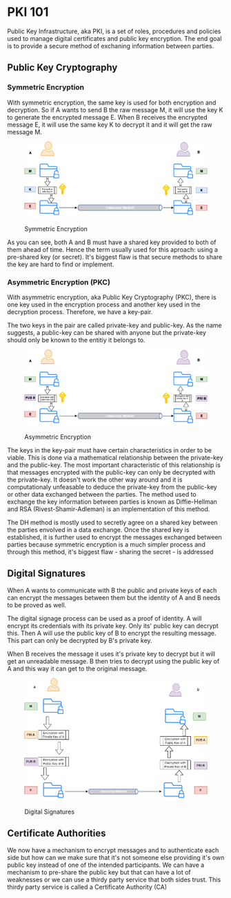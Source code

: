 # PKI 101

Public Key Infrastructure, aka PKI, is a set of roles, procedures and policies used to manage digital certificates and public key encryption. The end goal is to provide a secure method of exchaning information between parties.

## Public Key Cryptography

### Symmetric Encryption

With symmetric encryption, the same key is used for both encryption and decryption. So if A wants to send B the raw message M, it will use the key K to generate the encrypted message E. When B receives the encrypted message E, it will use the same key K to decrypt it and it will get the raw message M.

<figure><img src=".gitbook/assets/SymmeticKey.png" alt=""><figcaption><p>Symmetric Encryption</p></figcaption></figure>

As you can see, both A and B must have a shared key provided to both of them ahead of time. Hence the term usually used for this aproach: using a pre-shared key (or secret). It's biggest flaw is that secure methods to share the key are hard to find or implement.

### Asymmetric Encryption (PKC)

With asymmetric encryption, aka Public Key Cryptography (PKC), there is one key used in the encryption process and another key used in the decryption process. Therefore, we have a key-pair.

The two keys in the pair are called private-key and public-key. As the name suggests, a public-key can be shared with anyone but the private-key should only be known to the entitiy it belongs to.

<figure><img src=".gitbook/assets/AsymmetricKey.png" alt=""><figcaption><p>Asymmetric Encryption</p></figcaption></figure>

The keys in the key-pair must have certain characteristics in order to be viable. This is done via a mathematical relationship between the private-key and the public-key. The most important characteristic of this relationship is that messages encrypted with the public-key can only be decrypted with the private-key. It doesn't work the other way around and it is computationaly unfeasable to deduce the private-key from the public-key or other data exchanged between the parties. The method used to exchange the key information between parties is known as Diffie-Hellman and RSA (Rivest-Shamir-Adleman) is an implementation of this method.

The DH method is mostly used to secretly agree on a shared key between the parties envolved in a data exchange. Once the shared key is established, it is further used to encrypt the messages exchanged between parties because symmetric encryption is a much simpler process and through this method, it's biggest flaw - sharing the secret - is addressed

## Digital Signatures

When A wants to communicate with B the public and private keys of each can encrypt the messages between them but the identity of A and B needs to be proved as well.

The digital signage process can be used as a proof of identity. A will encrypt its credentials with its private key. Only its' public key can decrypt this. Then A will use the public key of B to encrypt the resulting message. This part can only be decrypted by B's private key.

When B receives the message it uses it's private key to decrypt but it will get an unreadable message. B then tries to decrypt using the public key of A and this way it can get to the original message.

<figure><img src=".gitbook/assets/digital_signatures.drawio.png" alt=""><figcaption><p>Digital Signatures</p></figcaption></figure>

## Certificate Authorities

We now have a mechanism to encrypt messages and to authenticate each side but how can we make sure that it's not someone else providing it's own public key instead of one of the intended participants. We can have a mechanism to pre-share the public key but that can have a lot of weaknesses or we can use a thirdy party service that both sides trust. This thirdy party service is called a Certificate Authority (CA)
